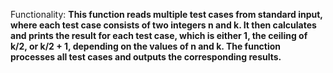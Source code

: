 Functionality: **This function reads multiple test cases from standard input, where each test case consists of two integers n and k. It then calculates and prints the result for each test case, which is either 1, the ceiling of k/2, or k/2 + 1, depending on the values of n and k. The function processes all test cases and outputs the corresponding results.**
